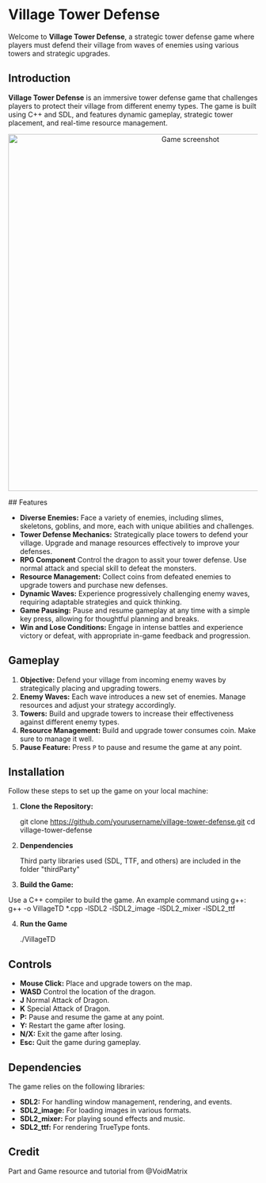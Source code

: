 # Village Tower Defense

Welcome to **Village Tower Defense**, a strategic tower defense game where players must defend their village from waves of enemies using various towers and strategic upgrades.

## Introduction

**Village Tower Defense** is an immersive tower defense game that challenges players to protect their village from different enemy types. The game is built using C++ and SDL, and features dynamic gameplay, strategic tower placement, and real-time resource management.
<p align="center">
  <img src="https://github.com/user-attachments/assets/82a3002b-77fe-44c0-8022-dfaeb7c2032d" alt="Game screenshot" width="720" />
</p>
## Features

- **Diverse Enemies:** Face a variety of enemies, including slimes, skeletons, goblins, and more, each with unique abilities and challenges.
- **Tower Defense Mechanics:** Strategically place towers to defend your village. Upgrade and manage resources effectively to improve your defenses.
- **RPG Component** Control the dragon to assit your tower defense. Use normal attack and special skill to defeat the monsters.
- **Resource Management:** Collect coins from defeated enemies to upgrade towers and purchase new defenses.
- **Dynamic Waves:** Experience progressively challenging enemy waves, requiring adaptable strategies and quick thinking.
- **Game Pausing:** Pause and resume gameplay at any time with a simple key press, allowing for thoughtful planning and breaks.
- **Win and Lose Conditions:** Engage in intense battles and experience victory or defeat, with appropriate in-game feedback and progression.

## Gameplay

1. **Objective:** Defend your village from incoming enemy waves by strategically placing and upgrading towers.
2. **Enemy Waves:** Each wave introduces a new set of enemies. Manage resources and adjust your strategy accordingly.
3. **Towers:** Build and upgrade towers to increase their effectiveness against different enemy types.
4. **Resource Management:** Build and upgrade tower consumes coin. Make sure to manage it well.
5. **Pause Feature:** Press `P` to pause and resume the game at any point.

## Installation

Follow these steps to set up the game on your local machine:

1. **Clone the Repository:**

   git clone https://github.com/yourusername/village-tower-defense.git
   cd village-tower-defense

2. **Denpendencies**

   Third party libraries used (SDL, TTF, and others) are included in the folder "thirdParty"

3. **Build the Game:**

  Use a C++ compiler to build the game. An example command using g++:
  g++ -o VillageTD *.cpp -lSDL2 -lSDL2_image -lSDL2_mixer -lSDL2_ttf

4. **Run the Game**

   ./VillageTD


## Controls

- **Mouse Click:** Place and upgrade towers on the map.
- **WASD** Control the location of the dragon.
- **J** Normal Attack of Dragon.
- **K** Special Attack of Dragon.
- **P:** Pause and resume the game at any point.
- **Y:** Restart the game after losing.
- **N/X:** Exit the game after losing.
- **Esc:** Quit the game during gameplay.

## Dependencies

The game relies on the following libraries:

- **SDL2:** For handling window management, rendering, and events.
- **SDL2_image:** For loading images in various formats.
- **SDL2_mixer:** For playing sound effects and music.
- **SDL2_ttf:** For rendering TrueType fonts.

## Credit

Part and Game resource and tutorial from @VoidMatrix


